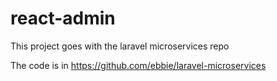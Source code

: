 # react-admin
This project goes with the laravel microservices repo 

The code is in https://github.com/ebbie/laravel-microservices